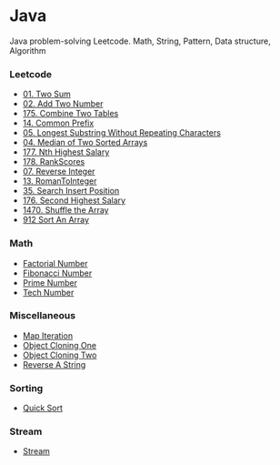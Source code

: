 # Java
Java problem-solving Leetcode. Math, String, Pattern, Data structure, Algorithm

<h3>Leetcode</h3>
	<ul>
		<li><a href="https://github.com/smashiqurrahman/Java/blob/main/src/com/ashiq/leetcode/TwoSum_01.java">01. Two Sum</a></li>
		<li><a href="https://github.com/smashiqurrahman/Java/blob/main/src/com/ashiq/leetcode/AddTwoNumbers_02.java">02. Add Two Number</a></li>
		<li><a href="https://github.com/smashiqurrahman/Java/blob/main/src/com/ashiq/leetcode/CombineTwoTables_175.java">175. Combine Two Tables</a></li>
		<li><a href="https://github.com/smashiqurrahman/Java/blob/main/src/com/ashiq/leetcode/CommonPrefix_14.java">14. Common Prefix</a></li>
		<li><a href="https://github.com/smashiqurrahman/Java/blob/main/src/com/ashiq/leetcode/LongestSubstringWithoutRepeatingCharacters_03.java">05. Longest Substring Without Repeating Characters</a></li>
		<li><a href="https://github.com/smashiqurrahman/Java/blob/main/src/com/ashiq/leetcode/MedianofTwoSortedArrays_04.java">04. Median of Two Sorted Arrays</a></li>
		<li><a href="https://github.com/smashiqurrahman/Java/blob/main/src/com/ashiq/leetcode/NthHighestSalary_177.java">177. Nth Highest Salary</a></li>
		<li><a href="https://github.com/smashiqurrahman/Java/blob/main/src/com/ashiq/leetcode/RankScores_178.java">178. RankScores</a></li>
		<li><a href="https://github.com/smashiqurrahman/Java/blob/main/src/com/ashiq/leetcode/ReverseInteger_07.java">07. Reverse Integer</a></li>
		<li><a href="https://github.com/smashiqurrahman/Java/blob/main/src/com/ashiq/leetcode/RomanToInteger_13.java">13. RomanToInteger</a></li>
		<li><a href="https://github.com/smashiqurrahman/Java/blob/main/src/com/ashiq/leetcode/SearchInsertPosition_35.java">35. Search Insert Position</a></li>
		<li><a href="https://github.com/smashiqurrahman/Java/blob/main/src/com/ashiq/leetcode/SecondHighesSalary_176.java">176. Second Highest Salary</a></li>
		<li><a href="https://github.com/smashiqurrahman/Java/blob/main/src/com/ashiq/leetcode/ShuffletheArray_1470.java">1470. Shuffle the Array</a></li>
		<li><a href="https://github.com/smashiqurrahman/Java/blob/main/src/com/ashiq/leetcode/SortAnArray_912.java">912 Sort An Array</a></li>
	</ul>
	
<h3>Math</h3>
	<ul>
		<li><a href="https://github.com/smashiqurrahman/Java/blob/main/src/com/ashiq/maths/FactorialNumber.java">Factorial Number</a></li>
		<li><a href="https://github.com/smashiqurrahman/Java/blob/main/src/com/ashiq/maths/FibonacciNumber.java">Fibonacci Number</a></li>
		<li><a href="https://github.com/smashiqurrahman/Java/blob/main/src/com/ashiq/maths/PrimeNumber.java">Prime Number</a></li>
		<li><a href="https://github.com/smashiqurrahman/Java/blob/main/src/com/ashiq/maths/TechNumber.java">Tech Number</a></li>
	</ul>

<h3>Miscellaneous</h3>
	<ul>
		<li><a href="https://github.com/smashiqurrahman/Java/blob/main/src/com/ashiq/misc/MapIteration.java">Map Iteration</a></li>
		<li><a href="https://github.com/smashiqurrahman/Java/blob/main/src/com/ashiq/misc/ObjectCloningOne.java">Object Cloning One</a></li>
		<li><a href="https://github.com/smashiqurrahman/Java/blob/main/src/com/ashiq/misc/ObjectCloningTwo.java">Object Cloning Two</a></li>
		<li><a href="https://github.com/smashiqurrahman/Java/blob/main/src/com/ashiq/misc/ReverseString.java">Reverse A String</a></li>
	</ul>
	
<h3>Sorting</h3>
	<ul>
		<li><a href="https://github.com/smashiqurrahman/Java/blob/main/src/com/ashiq/sorting/QuickSort.java">Quick Sort</a></li>
	</ul>
	
<h3>Stream</h3>
	<ul>
		<li><a href="https://github.com/smashiqurrahman/Java/tree/main/src/com/ashiq/streamPractice">Stream</a></li>
	</ul>
